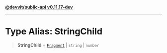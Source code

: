 [**@devvit/public-api v0.11.17-dev**](../../../../README.md)

---

# Type Alias: StringChild

> **StringChild** = [`Fragment`](Fragment.md) \| `string` \| `number`
